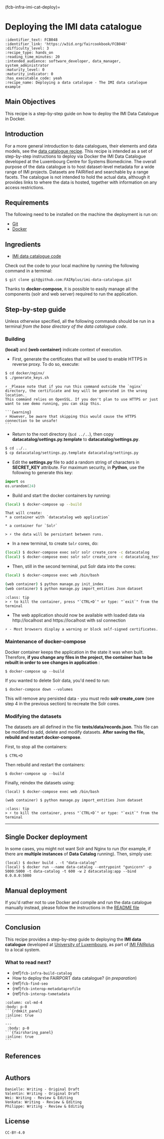 (fcb-infra-imi-cat-deploy)=
# Deploying the IMI data catalogue



````{panels_fairplus}
:identifier_text: FCB048
:identifier_link: 'https://w3id.org/faircookbook/FCB048'
:difficulty_level: 3
:recipe_type: hands_on
:reading_time_minutes: 20
:intended_audience: software_developer, data_manager, system_administrator  
:maturity_level: 0
:maturity_indicator: 0
:has_executable_code: yeah
:recipe_name: Deploying a data catalogue - The IMI data catalogue example
```` 


## Main Objectives

This recipe is a step-by-step guide on how to deploy the IMI Data Catalogue in Docker. 

## Introduction

For a more general introduction to data catalogues, their elements and data models, 
see the [data catalogue recipe](https://www.TODO.uldatacatalog.ul). 
This recipe is intended as a set of step-by-step instructions to deploy via Docker the IMI Data Catalogue
developed at the Luxembourg Centre for Systems Biomedicine. The overall purpose of the data catalogue is to host 
dataset-level metadata for a wide range of IMI projects. Datasets are FAIRified and searchable by a range facets. 
The catalogue is not intended to hold the actual data, although it provides links to where the data is hosted, 
together with information on any access restrictions.

## Requirements

The following need to be installed on the machine the deployment is run on:
- [Git](https://git-scm.com/)
- [Docker](https://www.docker.com/)


## Ingredients
- [IMI data catalogue code](https://github.com/FAIRplus/imi-data-catalogue) 

Check out the code to your local machine by running the following command in a terminal:

```shell
$ git clone git@github.com:FAIRplus/imi-data-catalogue.git
```

Thanks to **docker-compose**, it is possible to easily manage all the components (solr and web server) required to run
the application.


## Step-by-step guide

Unless otherwise specified, all the following commands should be run in a terminal *from the base directory of the data catalogue code*.

### Building

**(local)** and **(web container)** indicate context of execution.

* First, generate the certificates that will be used to enable HTTPS in reverse proxy. To do so, execute:

```bash
$ cd docker/nginx/
$ ./generate_keys.sh
``` 
 
````{warning}       
⚡ _Please note that if you run this command outside the `nginx` directory, the certificate and key will be generated in the wrong location._         
This command relies on OpenSSL. If you don't plan to use HTTPS or just want to see demo running, you can skip this.

```{warning}
⚡ However, be aware that skipping this would cause the HTTPS connection to be unsafe!
```

````

* Return to the root directory (`$cd ../..`), then copy **datacatalog/settings.py.template** to **datacatalog/settings.py**. 

```bash
$ cd ../..
$ cp datacatalog/settings.py.template datacatalog/settings.py
```

* Edit the **settings.py** file to add a random string of characters in **SECRET_KEY** attribute. For maximum security,
in **Python**, use the following to generate this key:

```python
import os
os.urandom(24)
```
    
* Build and start the docker containers by running:

```bash
(local) $ docker-compose up --build
```
	
    That will create:
    * a container with `datacatalog web application`

    * a container for `Solr`
 
```{note} 
> ⚡ the data will be persistant between runs.
```


* In a new terminal, to create `Solr` cores, do:

```bash
(local) $ docker-compose exec solr solr create_core -c datacatalog
(local) $ docker-compose exec solr solr create_core -c datacatalog_test
```

* Then, still in the second terminal, put Solr data into the cores:  

```bash
(local) $ docker-compose exec web /bin/bash
```

```bash
(web container) $ python manage.py init_index 
(web container) $ python manage.py import_entities Json dataset 
```

```{admonition} Tip
:class: tip
> ⚡ to kill the container, press "`CTRL+D`" or type: "`exit`" from the terminal
```
	
* The web application should now be available with loaded data via  http://localhost and https://localhost with ssl connection 
 
```{warning}
⚡ - Most browsers display a warning or block self-signed certificates. 
```

### Maintenance of docker-compose
Docker container keeps the application in the state it was when  built. Therefore, **if you change any files in 
the project, the container has to be rebuilt in order to see changes in application** :

```shell
$ docker-compose up --build
```

If you wanted to delete Solr data, you'd need to run:

```shell
$ docker-compose down --volumes
```

This will remove any persisted data - you must redo **solr create_core** (see step 4 in the previous section) to 
recreate the Solr cores.

### Modifying the datasets

The datasets are all defined in the file **tests/data/records.json**. This file can be modified to add, 
delete and modify datasets. **After saving the file, rebuild and restart docker-compose**.

First, to stop all the containers:

```shell
$ CTRL+D
```

Then rebuild and restart the containers:

```shell
$ docker-compose up --build
```

Finally, reindex the datasets using:

```shell
(local) $ docker-compose exec web /bin/bash
```

```shell
(web container) $ python manage.py import_entities Json dataset 
```


```{admonition} Tip
:class: tip
> ⚡ to kill the container, press "`CTRL+D`" or type: "`exit`" from the terminal
```

---

## Single Docker deployment
In some cases, you might not want Solr and Nginx to run (for example, if there are **multiple instances** of
**Data Catalog** running).
Then, simply use:

```shell
(local) $ docker build . -t "data-catalog"
(local) $ docker run --name data-catalog --entrypoint "gunicorn" -p 5000:5000 -t data-catalog -t 600 -w 2 datacatalog:app --bind 0.0.0.0:5000
```

## Manual deployment

If you'd rather not to use Docker and compile and run the data catalogue manually instead, please follow the
instructions in the [README file](https://github.com/FAIRplus/imi-data-catalogue/blob/master/README.md)

---
    
## Conclusion

This recipe provides a step-by-step guide to deploying the **IMI data catalogue** developed at [University of Luxembourg](https://wwwen.uni.lu/lcsb),
as part of [IMI FAIRplus](https://fairplus-project.eu/) to a local system.

### What to read next?

* {ref}`fcb-infra-build-catalog`
* How to deploy the FAIRPORT data catalogue?<!-- TODO add a link to corresponding document --> (*in preparation*)
* {ref}`fcb-find-seo`
* {ref}`fcb-interop-metadataprofile`
* {ref}`fcb-interop-txmetadata`

````{panels}
:column: col-md-4
:body: p-0
```{rdmkit_panel}
:inline: true
```
---
 :body: p-0
```{fairsharing_panel}
:inline: true
```
````
## References
````{dropdown} **References**
````

## Authors

````{authors_fairplus}
Danielle: Writing - Original Draft
Valentin: Writing - Original Draft
Wei: Writing - Review & Editing
Venkata: Writing - Review & Editing
Philippe: Writing - Review & Editing
````

## License

````{license_fairplus}
CC-BY-4.0
````

